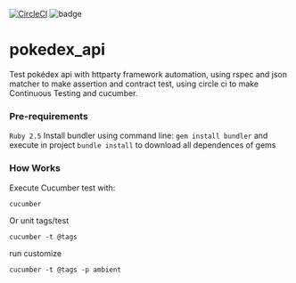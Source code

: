 
[![CircleCI](https://circleci.com/gh/tassioplima/pokedex_api.svg?style=svg)](https://circleci.com/gh/tassioplima/pokedex_api)
![badge](https://github.com/tassioplima/pokedex_api)

# pokedex_api
Test pokédex api with httparty framework automation, using rspec and json matcher to make assertion and contract test, using circle ci to make Continuous Testing and cucumber.

### Pre-requirements

```Ruby 2.5```
Install bundler using command line:
```gem install bundler```
and execute in project ```bundle install``` to download all dependences of gems

### How Works

Execute Cucumber test with:

```cucumber```

Or unit tags/test 

```cucumber -t @tags```

run customize

```cucumber -t @tags -p ambient```
